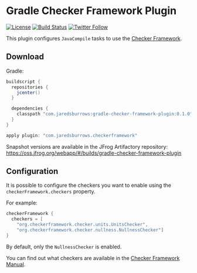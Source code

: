 # Gradle Checker Framework Plugin

[![License](https://img.shields.io/badge/license-apache%202.0-blue.svg)](http://www.apache.org/licenses/LICENSE-2.0)
[![Build Status](https://travis-ci.org/jaredsburrows/gradle-checker-framework-plugin.svg?branch=master)](https://travis-ci.org/jaredsburrows/gradle-checker-framework-plugin)
[![Twitter Follow](https://img.shields.io/twitter/follow/jaredsburrows.svg?style=social)](https://twitter.com/jaredsburrows)

This plugin configures `JavaCompile` tasks to use the [Checker Framework](https://checkerframework.org).


## Download

Gradle:
```groovy
buildscript {
  repositories {
    jcenter()
  }

  dependencies {
    classpath "com.jaredsburrows:gradle-checker-framework-plugin:0.1.0"
  }
}

apply plugin: "com.jaredsburrows.checkerframework"
```

Snapshot versions are available in the JFrog Artifactory repository: https://oss.jfrog.org/webapp/#/builds/gradle-checker-framework-plugin

## Configuration

It is possible to configure the checkers you want to enable using the `checkerFramework.checkers` property.

For example:

```groovy
checkerFramework {
  checkers = [
    "org.checkerframework.checker.units.UnitsChecker", 
    "org.checkerframework.checker.nullness.NullnessChecker"]
}
```

By default, only the `NullnessChecker` is enabled.

You can find out what checkers are available in the [Checker Framework Manual](https://checkerframework.org/manual/#introduction).
